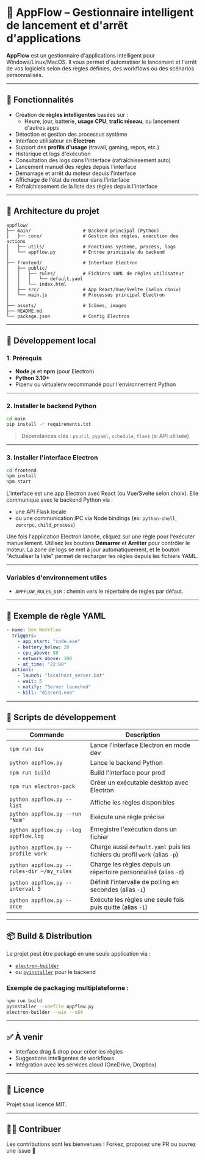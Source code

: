# 🔄 AppFlow – Gestionnaire intelligent de lancement et d'arrêt d'applications

**AppFlow** est un gestionnaire d'applications intelligent pour Windows/Linux/MacOS. Il vous permet d'automatiser le lancement et l'arrêt de vos logiciels selon des règles définies, des workflows ou des scénarios personnalisés.

---

## 🧠 Fonctionnalités

- Création de **règles intelligentes** basées sur :
  - Heure, jour, batterie, **usage CPU**, **trafic réseau**, ou lancement d'autres apps
- Détection et gestion des processus système
- Interface utilisateur en **Electron**
- Support des **profils d'usage** (travail, gaming, repos, etc.)
- Historique et logs d'exécution
- Consultation des logs dans l'interface (rafraîchissement auto)
- Lancement manuel des règles depuis l'interface
- Démarrage et arrêt du moteur depuis l'interface
- Affichage de l'état du moteur dans l'interface
- Rafraîchissement de la liste des règles depuis l'interface

---

## 🧱 Architecture du projet

```
appflow/
├── main/                   # Backend principal (Python)
│   ├── core/               # Gestion des règles, exécution des actions
│   ├── utils/              # Fonctions système, process, logs
│   └── appflow.py          # Entrée principale du backend
│
├── frontend/               # Interface Electron
│   ├── public/
│   │   ├── rules/          # Fichiers YAML de règles utilisateur
│   │   │   └── default.yaml
│   │   └── index.html
│   ├── src/                # App React/Vue/Svelte (selon choix)
│   └── main.js             # Processus principal Electron
│
├── assets/                 # Icônes, images
├── README.md
└── package.json            # Config Electron
```

---

## 🚀 Développement local

### 1. Prérequis

- **Node.js** et **npm** (pour Electron)
- **Python 3.10+**
- Pipenv ou virtualenv recommandé pour l'environnement Python

---

### 2. Installer le backend Python

```bash
cd main
pip install -r requirements.txt
```

> Dépendances clés : `psutil`, `pyyaml`, `schedule`, `flask` (si API utilisée)

---

### 3. Installer l'interface Electron

```bash
cd frontend
npm install
npm start
```

L'interface est une app Electron avec React (ou Vue/Svelte selon choix). Elle communique avec le backend Python via :

* une API Flask locale
* ou une communication IPC via Node bindings (ex: `python-shell`, `zerorpc`, `child_process`)

Une fois l'application Electron lancée, cliquez sur une règle pour l'exécuter manuellement.
Utilisez les boutons **Démarrer** et **Arrêter** pour contrôler le moteur.
La zone de logs se met à jour automatiquement, et le bouton "Actualiser la liste" permet de recharger les règles depuis les fichiers YAML.

---

### Variables d'environnement utiles

- `APPFLOW_RULES_DIR` : chemin vers le répertoire de règles par défaut.

---

## 🧪 Exemple de règle YAML

```yaml
- name: Dev Workflow
  triggers:
    - app_start: "code.exe"
    - battery_below: 20
    - cpu_above: 80
    - network_above: 100
    - at_time: "22:00"
  actions:
    - launch: "localhost_server.bat"
    - wait: 5
    - notify: "Server launched"
    - kill: "discord.exe"
```

---

## 🧰 Scripts de développement

| Commande                | Description                              |
| ----------------------- | ---------------------------------------- |
| `npm run dev`           | Lance l'interface Electron en mode dev   |
| `python appflow.py`     | Lance le backend Python                  |
| `npm run build`         | Build l'interface pour prod              |
| `npm run electron-pack` | Créer un exécutable desktop avec Electron |
| `python appflow.py --list` | Affiche les règles disponibles |
| `python appflow.py --run "Nom"` | Exécute une règle précise |
| `python appflow.py --log appflow.log` | Enregistre l'exécution dans un fichier |
| `python appflow.py --profile work` | Charge aussi `default.yaml` puis les fichiers du profil `work` (alias `-p`) |
| `python appflow.py --rules-dir ~/my_rules` | Charge les règles depuis un répertoire personnalisé (alias `-d`) |
| `python appflow.py --interval 5` | Définit l'intervalle de polling en secondes (alias `-i`) |
| `python appflow.py --once` | Exécute les règles une seule fois puis quitte (alias `-1`) |

---

## 📦 Build & Distribution

Le projet peut être packagé en une seule application via :

* [`electron-builder`](https://www.electron.build/)
* ou [`pyinstaller`](https://pyinstaller.org/) pour le backend

### Exemple de packaging multiplateforme :

```bash
npm run build
pyinstaller --onefile appflow.py
electron-builder --win --x64
```

---

## ✅ À venir

* Interface drag & drop pour créer les règles
* Suggestions intelligentes de workflows
* Intégration avec les services cloud (OneDrive, Dropbox)

---

## 📄 Licence

Projet sous licence MIT.

---

## 👨‍💻 Contribuer

Les contributions sont les bienvenues ! Forkez, proposez une PR ou ouvrez une issue 🚀
